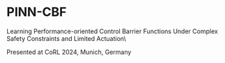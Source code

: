 # PINN-CBF
Learning Performance-oriented Control Barrier Functions Under Complex Safety Constraints and Limited Actuation\\

Presented at CoRL 2024, Munich, Germany
